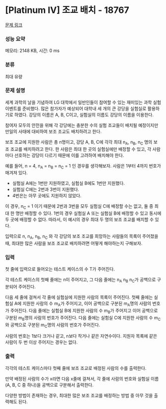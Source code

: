 # [Platinum IV] 조교 배치 - 18767 

[문제 링크](https://www.acmicpc.net/problem/18767) 

### 성능 요약

메모리: 2148 KB, 시간: 0 ms

### 분류

최대 유량

### 문제 설명

<p>세계 과학의 날을 기념하여 LG 대학에서 일반인들이 참여할 수 있는 재미있는 과학 실험 이벤트를 준비했다. 많은 참가자가 예상되어 대학내 세 개의 큰 강당을 실험실로 활용하기로 하였다. 강당의 이름은 A, B, C이고, 실험실의 이름도 강당의 이름을 이용한다.</p>

<p>참여자 모두의 안전을 위해 각 강당에는 충분한 수의 실험 조교들이 배치될 예정이지만 만일의 사태에 대비하여 보조 조교도 배치하려고 한다.</p>

<p>보조 조교에 지원한 사람은 총 n명이고, 강당 A, B, C에 각각 최대 n<sub>A</sub>, n<sub>B</sub>, n<sub>C</sub> 명의 보조 조교를 배치하려고 한다. 한 사람은 최대 한 곳의 실험실에만 배정할 수 있고, 각 사람마다 선호하는 강당이 다르기 때문에 이를 고려하여 배치해야 한다.</p>

<p>예를 들어, n = 4, n<sub>A</sub> = n<sub>B</sub> = n<sub>C</sub> = 1 인 경우를 생각해보자. 사람은 1부터 4까지 번호가 매겨져 있다.</p>

<ul>
	<li>실험실 A에는 1번만 지원하였고, 실험실 B에도 1번만 지원했다. </li>
	<li>실험실 C에는 2번과 3번이 지원했다.</li>
	<li>4번은는 아무 곳에도 지원하지 않았다.</li>
</ul>

<p>이 경우, n<sub>C</sub> = 1 이기 때문에 2번과 3번을 모두 실험실 C에 배정할 수는 없고, 둘 중 최대 한 명만 배정할 수 있다. 1번의 경우 실험실 A 또는 실험실 B에 배정할 수 있고 동시에 두 곳에 배정할 수 없다. 따라서, 이 예시의 경우 최대 두 명의 보조 조교를 배치할 수 있다.</p>

<p>입력으로 n, n<sub>A</sub>, n<sub>B</sub>, n<sub>C</sub> 와 각 강당의 보조 조교를 희망하는 사람들의 목록이 주어졌을 때, 최대한 많은 사람을 보조 조교로 배치하려면 어떻게 해야하는지 구해보자.</p>

### 입력 

 <p>첫 줄에 입력으로 들어오는 테스트 케이스의 수 T가 주어진다.</p>

<p>각 테스트 케이스의 첫째 줄에는 n이 주어지고, 그 다음 줄에는 n<sub>A</sub> n<sub>B</sub> n<sub>C</sub>가 공백으로 구분되어 주어진다.</p>

<p>다음 세 줄에 걸쳐서 각 줄에 실험실에 지원한 사람의 목록이 주어진다. 첫째 줄에는 실험실 A에 지원한 사람의 수 m<sub>A</sub>가 주어지고, 이어 공백으로 구분된 m<sub>A</sub>명의 사람의 번호가 주어진다. 다음 줄에는 실험실 B에 지원한 사람의 수 m<sub>B</sub>가 주어지고 이어 공백으로 구분된 m<sub>B</sub>명의 사람의 번호가 주어진다. 다음 줄에는 실험실 C에 지원한 사람의 수 m<sub>C</sub>와 공백으로 구분된 m<sub>C</sub>명의 사람의 번호가 주어진다.</p>

<p>사람의 번호는 1보다 크거나 같고, n보다 작거나 같은 자연수이다. 지원자 목록에 같은 사람이 두 번 이상 주어지는 경우는 없다.</p>

### 출력 

 <p>각각의 테스트 케이스마다 첫째 줄에 보조 조교로 배정된 사람의 수를 출력한다. </p>

<p>만약 배정된 사람의 수가 x라면 다음 x줄에 걸쳐서, 각 줄에 사람의 번호와 실험실 이름(A, B, C 중 하나)을 공백으로 구분해서 출력한다.</p>

<p>다양한 방법이 존재하는 경우, 최대한 많은 보조 조교를 배정하는 방법 중 아무 것을 출력해도 된다.</p>


